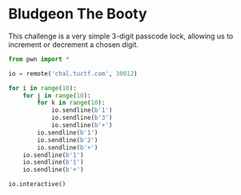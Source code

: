 # Bludgeon The Booty

This challenge is a very simple 3-digit passcode lock, allowing us to increment or decrement a chosen digit.
```py
from pwn import *

io = remote('chal.tuctf.com', 30012)

for i in range(10):
    for j in range(10):
        for k in range(10):
            io.sendline(b'1')
            io.sendline(b'3')
            io.sendline(b'+')
        io.sendline(b'1')
        io.sendline(b'2')
        io.sendline(b'+')
    io.sendline(b'1')
    io.sendline(b'1')
    io.sendline(b'+')

io.interactive()
```
